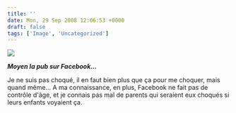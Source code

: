 ```yaml
---
title: ''
date: Mon, 29 Sep 2008 12:06:53 +0000
draft: false
tags: ['Image', 'Uncategorized']
---
```


![](https://madd0.files.wordpress.com/2008/09/rcxxgaq0neglo824arsss6xso1_250.png)

**_Moyen la pub sur Facebook…_**

Je ne suis pas choqué, il en faut bien plus que ça pour me choquer, mais quand même… A ma connaissance, en plus, Facebook ne fait pas de contrôle d'âge, et je connais pas mal de parents qui seraient eux choqués si leurs enfants voyaient ça.